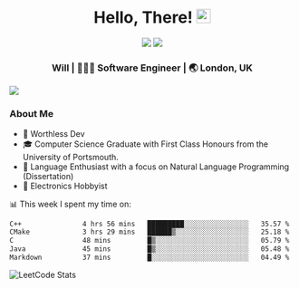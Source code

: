 <div align="center">
  <h1> Hello, There! <img src="https://media.giphy.com/media/hvRJCLFzcasrR4ia7z/giphy.gif" width="25px"></h1>
</div>

<p align="center">
    <a href="https://linkedin.com/in/willgreen98" alt="LinkedIn">
	    <img src="https://img.shields.io/badge/-LinkedIn-0e76a8?style=flat-square&logo=Linkedin&logoColor=white"/></a>
    <a href="https://twitter.com/Will_Green98" alt="Tweeter">
        <img src="https://img.shields.io/badge/-Twitter-00acee?style=flat-square&logo=Twitter&logoColor=white"/></a>
</p>

<div align="center">
	<h3> Will | 👨🏻‍💻 Software Engineer | 🌏 London, UK </h3>
</div>

![](https://visitor-badge.glitch.me/badge?page_id=willgreen98.visitor-badge)

### About Me

- 🥰 Worthless Dev
- 🎓 Computer Science Graduate with First Class Honours from the University of Portsmouth.
- 📖 Language Enthusiast with a focus on Natural Language Programming (Dissertation)
- 🤖 Electronics Hobbyist

📊 This week I spent my time on:
<!--START_SECTION:waka-->

```txt
C++               4 hrs 56 mins   █████████░░░░░░░░░░░░░░░░   35.57 %
CMake             3 hrs 29 mins   ██████▒░░░░░░░░░░░░░░░░░░   25.18 %
C                 48 mins         █▒░░░░░░░░░░░░░░░░░░░░░░░   05.79 %
Java              45 mins         █▒░░░░░░░░░░░░░░░░░░░░░░░   05.48 %
Markdown          37 mins         █░░░░░░░░░░░░░░░░░░░░░░░░   04.49 %
```

<!--END_SECTION:waka-->

![LeetCode Stats](https://leetcard.jacoblin.cool/WillGreen98?theme=unicorn&font=JetBrains%20Mono&ext=activity)
